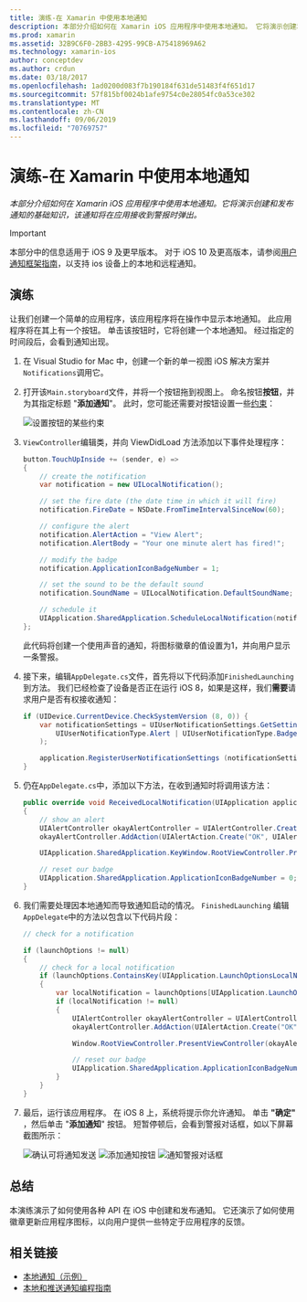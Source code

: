 ```yaml
---
title: 演练-在 Xamarin 中使用本地通知
description: 本部分介绍如何在 Xamarin iOS 应用程序中使用本地通知。 它将演示创建和发布通知的基础知识，该通知将在应用接收到警报时弹出。
ms.prod: xamarin
ms.assetid: 32B9C6F0-2BB3-4295-99CB-A75418969A62
ms.technology: xamarin-ios
author: conceptdev
ms.author: crdun
ms.date: 03/18/2017
ms.openlocfilehash: 1ad0200d083f7b190184f631de51483f4f651d17
ms.sourcegitcommit: 57f815bf0024b1afe9754c0e28054fc0a53ce302
ms.translationtype: MT
ms.contentlocale: zh-CN
ms.lasthandoff: 09/06/2019
ms.locfileid: "70769757"
---
```

# <a name="walkthrough---using-local-notifications-in-xamarinios"></a>演练-在 Xamarin 中使用本地通知

_本部分介绍如何在 Xamarin iOS 应用程序中使用本地通知。它将演示创建和发布通知的基础知识，该通知将在应用接收到警报时弹出。_

> [!IMPORTANT]
> 本部分中的信息适用于 iOS 9 及更早版本。 对于 iOS 10 及更高版本，请参阅[用户通知框架指南](~/ios/platform/user-notifications/index.md)，以支持 ios 设备上的本地和远程通知。

## <a name="walkthrough"></a>演练

让我们创建一个简单的应用程序，该应用程序将在操作中显示本地通知。 此应用程序将在其上有一个按钮。 单击该按钮时，它将创建一个本地通知。 经过指定的时间段后，会看到通知出现。

1. 在 Visual Studio for Mac 中，创建一个新的单一视图 iOS 解决方案并`Notifications`调用它。
1. 打开该`Main.storyboard`文件，并将一个按钮拖到视图上。 命名按钮**按钮**，并为其指定标题 "**添加通知**"。 此时，您可能还需要对按钮设置一些[约束](~/ios/user-interface/designer/designer-auto-layout.md)： 

    ![](local-notifications-in-ios-walkthrough-images/image3.png "设置按钮的某些约束")
1. `ViewController`编辑类，并向 ViewDidLoad 方法添加以下事件处理程序：

    ```csharp
    button.TouchUpInside += (sender, e) =>
    {
        // create the notification
        var notification = new UILocalNotification();

        // set the fire date (the date time in which it will fire)
        notification.FireDate = NSDate.FromTimeIntervalSinceNow(60);

        // configure the alert
        notification.AlertAction = "View Alert";
        notification.AlertBody = "Your one minute alert has fired!";

        // modify the badge
        notification.ApplicationIconBadgeNumber = 1;

        // set the sound to be the default sound
        notification.SoundName = UILocalNotification.DefaultSoundName;

        // schedule it
        UIApplication.SharedApplication.ScheduleLocalNotification(notification);
    };
    ```

    此代码将创建一个使用声音的通知，将图标徽章的值设置为1，并向用户显示一条警报。

1. 接下来，编辑`AppDelegate.cs`文件，首先将以下代码添加`FinishedLaunching`到方法。 我们已经检查了设备是否正在运行 iOS 8，如果是这样，我们**需要**请求用户是否有权接收通知：

    ```csharp
    if (UIDevice.CurrentDevice.CheckSystemVersion (8, 0)) {
        var notificationSettings = UIUserNotificationSettings.GetSettingsForTypes (
            UIUserNotificationType.Alert | UIUserNotificationType.Badge | UIUserNotificationType.Sound, null
        );

        application.RegisterUserNotificationSettings (notificationSettings);
    }
    ```

1. 仍在`AppDelegate.cs`中，添加以下方法，在收到通知时将调用该方法：

    ```csharp
    public override void ReceivedLocalNotification(UIApplication application, UILocalNotification notification)
    {
        // show an alert
        UIAlertController okayAlertController = UIAlertController.Create(notification.AlertAction, notification.AlertBody, UIAlertControllerStyle.Alert);
        okayAlertController.AddAction(UIAlertAction.Create("OK", UIAlertActionStyle.Default, null));

        UIApplication.SharedApplication.KeyWindow.RootViewController.PresentViewController(okayAlertController, true, null);

        // reset our badge
        UIApplication.SharedApplication.ApplicationIconBadgeNumber = 0;
    }
    ```

1. 我们需要处理因本地通知而导致通知启动的情况。 `FinishedLaunching` 编辑`AppDelegate`中的方法以包含以下代码片段：

    ```csharp
    // check for a notification

    if (launchOptions != null)
    {
        // check for a local notification
        if (launchOptions.ContainsKey(UIApplication.LaunchOptionsLocalNotificationKey))
        {
            var localNotification = launchOptions[UIApplication.LaunchOptionsLocalNotificationKey] as UILocalNotification;
            if (localNotification != null)
            {
                UIAlertController okayAlertController = UIAlertController.Create(localNotification.AlertAction, localNotification.AlertBody, UIAlertControllerStyle.Alert);
                okayAlertController.AddAction(UIAlertAction.Create("OK", UIAlertActionStyle.Default, null));

                Window.RootViewController.PresentViewController(okayAlertController, true, null);

                // reset our badge
                UIApplication.SharedApplication.ApplicationIconBadgeNumber = 0;
            }
        }
    }
    ```

1. 最后，运行该应用程序。 在 iOS 8 上，系统将提示你允许通知。 单击 **"确定"** ，然后单击 "**添加通知**" 按钮。 短暂停顿后，会看到警报对话框，如以下屏幕截图所示：

    ![](local-notifications-in-ios-walkthrough-images/image0.png "确认可将通知发送") ![](local-notifications-in-ios-walkthrough-images/image1.png "添加通知按钮") ![](local-notifications-in-ios-walkthrough-images/image2.png "通知警报对话框")

## <a name="summary"></a>总结

本演练演示了如何使用各种 API 在 iOS 中创建和发布通知。 它还演示了如何使用徽章更新应用程序图标，以向用户提供一些特定于应用程序的反馈。

## <a name="related-links"></a>相关链接

- [本地通知（示例）](https://docs.microsoft.com/samples/xamarin/ios-samples/localnotifications)
- [本地和推送通知编程指南](https://developer.apple.com/library/prerelease/content/documentation/NetworkingInternet/Conceptual/RemoteNotificationsPG/)
